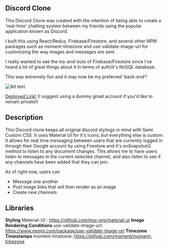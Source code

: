 ## Discord Clone

This Discord Clone was created with the intention of being able to create a 'real-time' chatting system between my friends using the popular application known as Discord. 

I built this using React/Redux, Firebase/Firestore, and several other NPM packages such as moment-timezone and use-validate-image-url for customizing the way images and messages are sent. 

I really wanted to see the ins-and-outs of Firebase/Firestore since I've heard a lot of great things about it in terms of auth/it's NoSQL database.

This was extremely fun and it may now be my preferred 'back-end'!


![Alt text](https://i.imgur.com/KWsg4I2.png "Discord Clone")


[Deployed Link!](https://discord-clone-stanley.netlify.app/) (I suggest using a dummy gmail account if you'd like to remain private!)


## Description

This Discord clone keeps all original discord stylings in mind with Semi Custom CSS. It uses Material UI for it's icons, but everything else is custom. It allows for real time messaging between users that are currently logged in through their Google account by using Firestore and it's onSnapshot() method to listen to any document changes. This allows me to have users listen to messages in the current selected channel, and also listen to see if any channels have been added that they can join. 

As of right now, users can 
- Message one another 
- Post image links that will then render as an image 
- Create new channels


## Libraries

**Styling** Material-UI : https://github.com/mui-org/material-ui
**Image Rendering Conditions** use-validate-image-url: https://www.npmjs.com/package/use-validate-image-url
**Timezone Timestamps** moment-timezone: https://github.com/moment/moment-timezone
